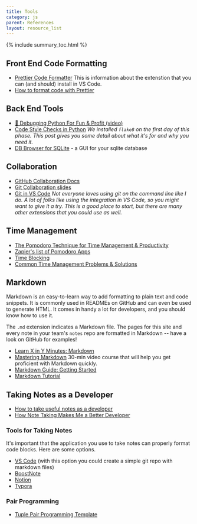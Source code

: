 ```yaml
---
title: Tools
category: js
parent: References
layout: resource_list
---
```


{% include summary_toc.html %}

## Front End Code Formatting

- [Prettier Code Formatter](https://prettier.io/) This is information about the extenstion that you can (and should) install in VS Code.
- [How to format code with Prettier](https://www.digitalocean.com/community/tutorials/code-formatting-with-prettier-in-visual-studio-code)

## Back End Tools

- [🐛 Debugging Python For Fun & Profit (video)](https://www.youtube.com/watch?v=rMCZgYfEJJI)
- [Code Style Checks in Python](https://julien.danjou.info/code-style-checks-in-python/) _We installed `flake8` on the first day of this phase. This post gives you some detail about what it's for and why you need it._
- [DB Browser for SQLite](https://sqlitebrowser.org/) - a GUI for your sqlite database

## Collaboration

- [GitHub Collaboration Docs](https://docs.github.com/en/github/collaborating-with-issues-and-pull-requests)
- [Git Collaboration slides](https://slides.com/amy_nc/git-collaboration/)
- [Git in VS Code](https://code.visualstudio.com/docs/introvideos/versioncontrol) _Not everyone loves using git on the command line like I do. A lot of folks like using the integration in VS Code, so you might want to give it a try. This is a good place to start, but there are many other extensions that you could use as well._

## Time Management

- [The Pomodoro Technique for Time Management & Productivity](https://todoist.com/productivity-methods/pomodoro-technique)
- [Zapier's list of Pomodoro Apps](https://zapier.com/blog/best-pomodoro-apps/)
- [Time Blocking](https://todoist.com/productivity-methods/time-blocking)
- [Common Time Management Problems & Solutions](https://dev.to/actitime/20-most-common-time-management-problems-solutions-3abb)

## Markdown

Markdown is an easy-to-learn way to add formatting to plain text and code snippets. It is commonly used in READMEs on GitHub and can even be used to generate HTML. It comes in handy a lot for developers, and you should know how to use it.

The `.md` extension indicates a Markdown file. The pages for this site and every note in your team's `notes` repo are formatted in Markdown -- have a look on GitHub for examples!

- [Learn X in Y Minutes: Markdown](https://learnxinyminutes.com/docs/markdown/)
- [Mastering Markdown](https://masteringmarkdown.com/) 30-min video course that will help you get proficient with Markdown quickly.
- [Markdown Guide: Getting Started](https://www.markdownguide.org/getting-started/)
- [Markdown Tutorial](https://www.markdowntutorial.com/)

## Taking Notes as a Developer

- [How to take useful notes as a developer](https://momentumlearn.notion.site/How-to-take-useful-notes-as-a-developer-55d31e3cc9af4b789bebf1c1e3cd8142)
- [How Note Taking Makes Me a Better Developer](https://spin.atomicobject.com/2019/03/15/note-taking-developers/)

### Tools for Taking Notes

It's important that the application you use to take notes can properly format code blocks. Here are some options.

- [VS Code](https://helgeklein.com/blog/2020/10/vs-code-as-markdown-note-taking-app/) (with this option you could create a simple git repo with markdown files)
- [BoostNote](https://boostnote.io/)
- [Notion](https://www.notion.so/)
- [Typora](https://typora.io/)

### Pair Programming

- [Tuple Pair Programming Template](https://tuple.app/pair-programming-guide/template)
